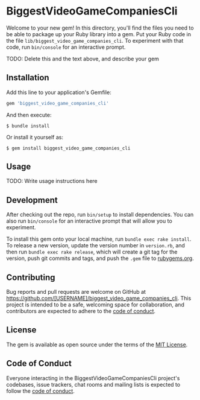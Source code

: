 # BiggestVideoGameCompaniesCli

Welcome to your new gem! In this directory, you'll find the files you need to be able to package up your Ruby library into a gem. Put your Ruby code in the file `lib/biggest_video_game_companies_cli`. To experiment with that code, run `bin/console` for an interactive prompt.

TODO: Delete this and the text above, and describe your gem

## Installation

Add this line to your application's Gemfile:

```ruby
gem 'biggest_video_game_companies_cli'
```

And then execute:

    $ bundle install

Or install it yourself as:

    $ gem install biggest_video_game_companies_cli

## Usage

TODO: Write usage instructions here

## Development

After checking out the repo, run `bin/setup` to install dependencies. You can also run `bin/console` for an interactive prompt that will allow you to experiment.

To install this gem onto your local machine, run `bundle exec rake install`. To release a new version, update the version number in `version.rb`, and then run `bundle exec rake release`, which will create a git tag for the version, push git commits and tags, and push the `.gem` file to [rubygems.org](https://rubygems.org).

## Contributing

Bug reports and pull requests are welcome on GitHub at https://github.com/[USERNAME]/biggest_video_game_companies_cli. This project is intended to be a safe, welcoming space for collaboration, and contributors are expected to adhere to the [code of conduct](https://github.com/[USERNAME]/biggest_video_game_companies_cli/blob/master/CODE_OF_CONDUCT.md).


## License

The gem is available as open source under the terms of the [MIT License](https://opensource.org/licenses/MIT).

## Code of Conduct

Everyone interacting in the BiggestVideoGameCompaniesCli project's codebases, issue trackers, chat rooms and mailing lists is expected to follow the [code of conduct](https://github.com/[USERNAME]/biggest_video_game_companies_cli/blob/master/CODE_OF_CONDUCT.md).
